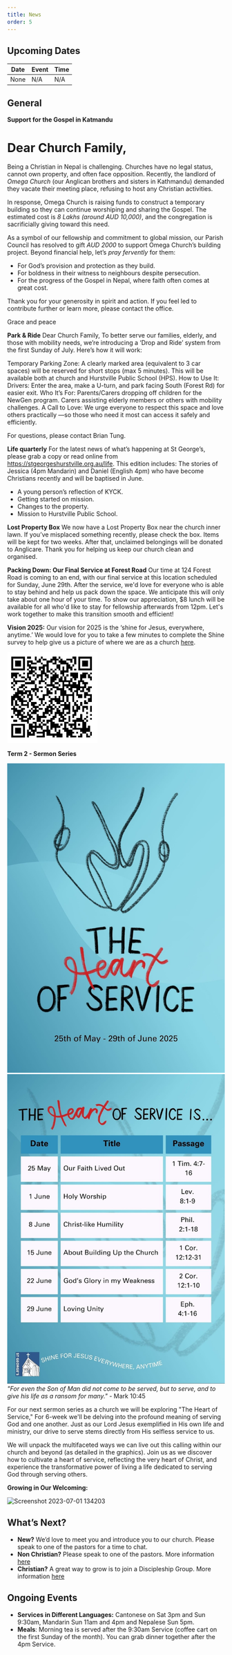 ```yaml
---
title: News
order: 5
---
```


## Upcoming Dates

| Date | Event | Time |
| ---- | ---- | ---- |
| None | N/A | N/A |


## General
**Support for the Gospel in Katmandu**
# Dear Church Family,  
Being a Christian in Nepal is challenging. Churches have no legal status, cannot own property, and often face opposition. Recently, the landlord of *Omega Church* (our Anglican brothers and sisters in Kathmandu) demanded they vacate their meeting place, refusing to host any Christian activities.  

In response, Omega Church is raising funds to construct a temporary building so they can continue worshiping and sharing the Gospel. The estimated cost is *8 Lakhs (around AUD 10,000)*, and the congregation is sacrificially giving toward this need.  

As a symbol of our fellowship and commitment to global mission, our Parish Council has resolved to gift *AUD 2000* to support Omega Church’s building project. Beyond financial help, let’s *pray fervently* for them:  
- For God’s provision and protection as they build.  
- For boldness in their witness to neighbours despite persecution.  
- For the progress of the Gospel in Nepal, where faith often comes at great cost.  

Thank you for your generosity in spirit and action. If you feel led to contribute further or learn more, please contact the office.  

Grace and peace


**Park & Ride**
Dear Church Family,
To better serve our families, elderly, and those with mobility needs, we’re introducing a ‘Drop and Ride’ system from the first Sunday of July. Here’s how it will work:

Temporary Parking Zone:
A clearly marked area (equivalent to 3 car spaces) will be reserved for short stops (max 5 minutes).
This will be available both at church and Hurstville Public School (HPS).
How to Use It:
Drivers: Enter the area, make a U-turn, and park facing South (Forest Rd) for easier exit.
Who It’s For:
Parents/Carers dropping off children for the NewGen program.
Carers assisting elderly members or others with mobility challenges.
A Call to Love:
We urge everyone to respect this space and love others practically —so those who need it most can access it safely and efficiently.

For questions, please contact Brian Tung.


**Life quarterly**
 For the latest news of what’s happening at St George’s, please grab a copy or read online from https://stgeorgeshurstville.org.au/life. This edition includes:
The stories of Jessica (4pm Mandarin) and Daniel (English 4pm) who have become Christians recently and will be baptised in June. 
- A young person’s reflection of KYCK. 
- Getting started on mission. 
- Changes to the property. 
- Mission to Hurstville Public School.      


**Lost Property Box**
We now have a Lost Property Box near the church inner lawn. If you’ve misplaced something recently, please check the box. Items will be kept for two weeks. After that, unclaimed belongings will be donated to Anglicare. Thank you for helping us keep our church clean and organised.


**Packing Down: Our Final Service at Forest Road**
Our time at 124 Forest Road is coming to an end, with our final service at this location scheduled for Sunday, June 29th. After the service, we'd love for everyone who is able to stay behind and help us pack down the space. We anticipate this will only take about one hour of your time. To show our appreciation, $8 lunch will be available for all who'd like to stay for fellowship afterwards from 12pm. Let's work together to make this transition smooth and efficient!

**Vision 2025:** 
Our vision for 2025 is the ‘shine for Jesus, everywhere, anytime.’ We would love for you to take a few minutes to complete the Shine survey to help give us a picture of where we are as a church [here](https://docs.google.com/forms/d/e/1FAIpQLSezXaAZ_-lCp9NhPs6MlBz5c127LD8oH5YMn1BdLzrOT2Q8Ug/viewform?usp=dialog).

![Shine Survey QR code](https://raw.githubusercontent.com/stgeorgeshurstville/bulletin/refs/heads/main/images/Notes_250516_091907_fec.jpg)

**Term 2 - Sermon Series**

![SermonSeries1](https://raw.githubusercontent.com/stgeorgeshurstville/bulletin/refs/heads/main/images/Notes_250516_091857_c05.jpg)
![SermonSeries2](https://raw.githubusercontent.com/stgeorgeshurstville/bulletin/refs/heads/main/images/Notes_250516_091845_b05.jpg)
*"For even the Son of Man did not come to be served, but to serve, and to give his life as a ransom for many."* - Mark 10:45

For our next sermon series as a church we will be exploring "The Heart of Service," For 6-week we'll be delving into the profound meaning of serving God and one another. Just as our Lord Jesus exemplified in His own life and ministry, our drive to serve stems directly from His selfless service to us.

We will unpack the multifaceted ways we can live out this calling within our church and beyond (as detailed in the graphics). Join us as we discover how to cultivate a heart of service, reflecting the very heart of Christ, and experience the transformative power of living a life dedicated to serving God through serving others.


**Growing in Our Welcoming:**
  
  <img width="236" alt="Screenshot 2023-07-01 134203" src="https://github.com/stgeorgeshurstville/bulletin/assets/119166299/b540ac1c-0ba4-481e-90a5-5464939f7e4c">


## What’s Next?
- **New?** We’d love to meet you and introduce you to our church. Please speak to one of the pastors for a time to chat. 
- **Non Christian?** Please speak to one of the pastors. More information [here](https://stgeorgeshurstville.org.au/lets-talk-about-christianity)
- **Christian?** A great way to grow is to join a Discipleship Group. More information [here](https://stgeorgeshurstville.org.au/discipleship-groups)

## Ongoing Events
- **Services in Different Languages:** Cantonese on Sat 3pm and Sun 9:30am, Mandarin Sun 11am and 4pm and Nepalese Sun 5pm. 
- **Meals**: Morning tea is served after the 9:30am Service (coffee cart on the first Sunday of the month). You can grab dinner together after the 4pm Service.

